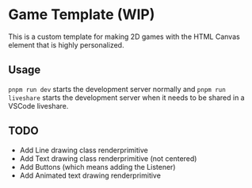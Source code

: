 # Game Template (WIP)

This is a custom template for making 2D games with the HTML Canvas element that is highly personalized.

## Usage

`pnpm run dev` starts the development server normally and
`pnpm run liveshare` starts the development server when it needs to be shared in a VSCode liveshare.

## TODO

- Add Line drawing class renderprimitive
- Add Text drawing class renderprimitive (not centered)
- Add Buttons (which means adding the Listener)
- Add Animated text drawing renderprimitive
